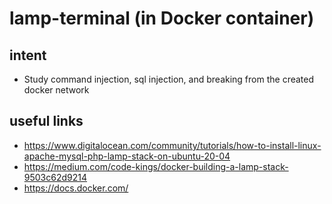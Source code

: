 # lamp-terminal (in Docker container)

## intent
 - Study command injection, sql injection, and breaking from the created docker network

## useful links
 - https://www.digitalocean.com/community/tutorials/how-to-install-linux-apache-mysql-php-lamp-stack-on-ubuntu-20-04
 - https://medium.com/code-kings/docker-building-a-lamp-stack-9503c62d9214
 - https://docs.docker.com/
